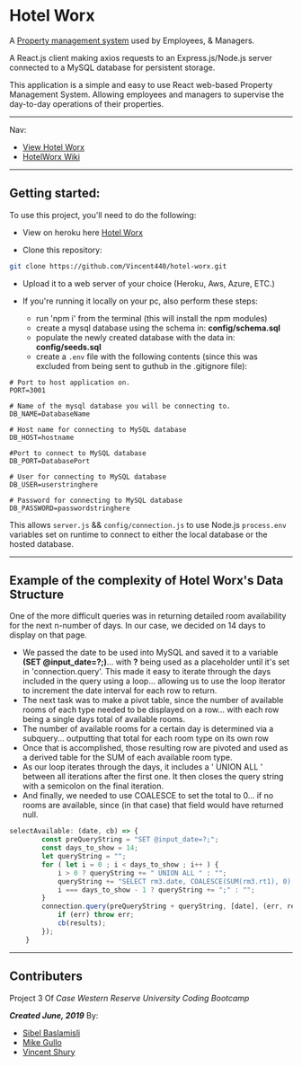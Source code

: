 # Hotel Worx
A [Property management system](https://en.wikipedia.org/wiki/Property_management_system) used by Employees, & Managers.

A React.js client making axios requests to an Express.js/Node.js server connected to a MySQL database for persistent storage.

This application is a simple and easy to use React web-based Property Management System.
Allowing employees and managers to supervise the day-to-day operations of their properties.

---
Nav:
 * [View Hotel Worx](https://hotelworx.herokuapp.com/)
 * [HotelWorx Wiki](https://github.com/Vincent440/hotel-worx/wiki)
---


## Getting started:

To use this project, you'll need to do the following:
* View on heroku here [Hotel Worx](https://hotelworx.herokuapp.com/)

* Clone this repository:
```bash
git clone https://github.com/Vincent440/hotel-worx.git
```
* Upload it to a web server of your choice (Heroku, Aws, Azure, ETC.)

* If you're running it locally on your pc, also perform these steps:

    * run 'npm i' from the terminal (this will install the npm modules)
    * create a mysql database using the schema in: **config/schema.sql**
    * populate the newly created database with the data in: **config/seeds.sql**
    * create a `.env` file with the following contents (since this was excluded from being sent to guthub in the .gitignore file):

```
# Port to host application on.
PORT=3001

# Name of the mysql database you will be connecting to.
DB_NAME=DatabaseName

# Host name for connecting to MySQL database
DB_HOST=hostname

#Port to connect to MySQL database
DB_PORT=DatabasePort

# User for connecting to MySQL database
DB_USER=userstringhere

# Password for connecting to MySQL database
DB_PASSWORD=passwordstringhere
```
This allows `server.js` && `config/connection.js` to use Node.js `process.env` variables set on runtime to connect to either the local database or the hosted database.

---

## Example of the complexity of Hotel Worx's Data Structure

One of the more difficult queries was in returning detailed room availability for the next n-number of days. In our case, we decided on 14 days to display on that page.
 * We passed the date to be used into MySQL and saved it to a variable **(SET @input_date=?;)**... with **?** being used as a placeholder until it's set in 'connection.query'. This made it easy to iterate through the days included in the query using a loop... allowing us to use the loop iterator to increment the date interval for each row to return.
 * The next task was to make a pivot table, since the number of available rooms of each type needed to be displayed on a row... with each row being a single days total of available rooms.
 * The number of available rooms for a certain day is determined via a subquery... outputting that total for each room type on its own row
 * Once that is accomplished, those resulting row are pivoted and used as a derived table for the SUM of each available room type.
 * As our loop iterates through the days, it includes a ' UNION ALL ' between all iterations after the first one. It then closes the query string with a semicolon on the final iteration.
 * And finally, we needed to use COALESCE to set the total to 0... if no rooms are available, since (in that case) that field would have returned null.

```js
selectAvailable: (date, cb) => {
        const preQueryString = "SET @input_date=?;";
        const days_to_show = 14;
        let queryString = "";
        for ( let i = 0 ; i < days_to_show ; i++ ) {
            i > 0 ? queryString += " UNION ALL " : "";
            queryString += "SELECT rm3.date, COALESCE(SUM(rm3.rt1), 0) AS RoomType1, COALESCE(SUM(rm3.rt2), 0) AS RoomType2, COALESCE(SUM(rm3.rt3), 0) AS RoomType3, (COALESCE(SUM(rm3.rt1), 0) + COALESCE(SUM(rm3.rt2), 0) + COALESCE(SUM(rm3.rt3), 0)) AS TotalRooms FROM (SELECT (DATE_ADD(@input_date, INTERVAL " + i + " DAY)) AS date, CASE WHEN rm2.room_type_id=1 THEN rm2.available_types END AS rt1, CASE WHEN rm2.room_type_id=2 THEN rm2.available_types END AS rt2, CASE WHEN rm2.room_type_id=3 THEN rm2.available_types END AS rt3 FROM (SELECT rm1.room_type_id, COALESCE(rm1.total_types, 0)-COALESCE(rr1.used_types, 0) AS available_types FROM room_types AS rt LEFT JOIN (SELECT rr.room_type_id, COUNT(*) AS used_types FROM res_rooms AS rr WHERE rr.active=1 && rr.check_in_date<=DATE_ADD(@input_date, INTERVAL " + i + " DAY) && rr.check_out_date>DATE_ADD(@input_date, INTERVAL " + i + " DAY) GROUP BY rr.room_type_id) AS rr1 ON rt.room_type_id=rr1.room_type_id LEFT JOIN (SELECT rm.room_type_id, COUNT(*) AS total_types FROM rooms AS rm WHERE rm.active=1 GROUP BY rm.room_type_id) AS rm1 ON rt.room_type_id=rm1.room_type_id GROUP BY rt.room_type_id ORDER BY rt.room_type_id ASC) AS rm2) AS rm3 GROUP BY rm3.date";
            i === days_to_show - 1 ? queryString += ";" : "";
        }
        connection.query(preQueryString + queryString, [date], (err, results) => {
            if (err) throw err;
            cb(results);
        });
    }
```

---

## Contributers
Project 3 Of _*Case Western Reserve University Coding Bootcamp*_

_**Created June, 2019**_ By:
* [Sibel Baslamisli](https://sialbul.github.io/sibel-portfolio/)
* [Mike Gullo](https://mike14747.github.io/)
* [Vincent Shury](https://vincent440.github.io/)

